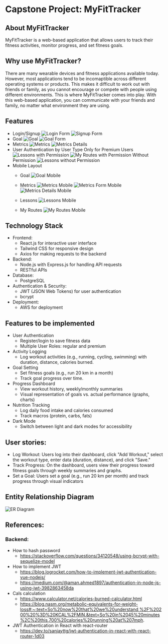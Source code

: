 # Capstone Project: MyFitTracker

## About MyFitTracker
MyFitTracker is a web-based application that allows users to track their fitness activities, monitor progress, and set fitness goals.
## Why use MyFitTracker?
There are many wearable devices and fitness applications available today. However, most applications tend to be incomaptible across different operating systems or products. This makes it difficult to work out with friends or family, as you cannot encourage or compete with people using different environments. This is where MyFitTracker comes into play. With this web-based application, you can communicate with your friends and family, no matter what environment they are using.

## Features
- Login/Signup
    ![Login Form](./images/myfittracker_login.png)
    ![Signup Form](./images/myfittracker_signup.png)
- Goal
    ![Goal](./images/myfittracker_goal.png)
    ![Goal Form](./images/myfittracker_goal_form.png)
- Metrics
    ![Metrics](./images/myfittracker_metrics.png)
    ![Metrics Details](./images/myfittracker_metrics_details.png)
- User Authentication by User Type
    Only for Premium Users
    ![Lessons with Permission](./images/myfittracker_lessons_1.png)
    ![My Routes with Permission](./images/myfittracker_route.png)
    Without Permission
    ![Lessons without Permission](./images/myfittracker_lessons_without_permission.png)
- Mobile Layout
    - Goal
        ![Goal Mobile](./images/myfittracker_goal_mobile.png)
    - Metrics
        ![Metrics Mobile](./images/myfittracker_metrics_mobile.png)
        ![Metrics Form Mobile](./images/myfittracker_metrics_form_mobile.png)
        ![Metrics Details Mobile](./images/myfittracker_metrics_details_mobile.png)
    
    - Lessons
        ![Lessons Mobile](./images/myfittracker_lessons_mobile.png)
    - My Routes
        ![My Routes Mobile](./images/myfittracker_route_mobile.png)


## Technology Stack
- Frontend: 
    - React.js for interactive user interface
    - Tailwind CSS for responsive design
    - Axios for making requests to the backend 
- Backend:
    - Node.js with Express.js for handling API requests
    - RESTful APIs
- Database:
    - PostgreSQL
- Authentication & Security:
    - JWT (JSON Web Tokens) for user authentication
    - bcrypt
- Deployment:
    - AWS for deployment

## Features to be implemented
- User Authentication
    - Register/login to save fitness data
    - Multiple User Roles: regular and premium
- Activity Logging
    - Log workout activities (e.g., running, cycling, swimming) with duration, distance, calories burned.
- Goal Setting
    - Set fitness goals (e.g., run 20 km in a month)
    - Track goal progress over time.
- Progress Dashboard
    - View workout history, weekly/monthly summaries
    - Visual representation of goals vs. actual performance (graphs, charts)
- Nutrition Tracking
    - Log daily food intake and calories consumed
    - Track macros (protein, carbs, fats)
- Dark Mode
    - Switch between light and dark modes for accessibility

## User stories:
- Log Workout: Users log into their dashboard, click "Add Workout," select the workout type, enter data (duration, distance), and click "Save."
- Track Progress: On the dashboard, users view their progress toward fitness goals through weekly summaries and graphs.
- Set a Goal: Users set a goal (e.g., run 20 km per month) and track progress through visual indicators

## Entity Relationship Diagram
![ER Diagram](./images/ERDDiagram.svg)

## References:
### Backend:
- How to hash password
    - https://stackoverflow.com/questions/34120548/using-bcrypt-with-sequelize-model
- How to implement JWT
    - https://blog.logrocket.com/how-to-implement-jwt-authentication-vue-nodejs/
    - https://medium.com/@aman.ahmed1897/authentication-in-node-js-using-jwt-3982863458da
- Cals calculation
    - https://www.calculator.net/calories-burned-calculator.html
    - https://blog.nasm.org/metabolic-equivalents-for-weight-loss#:~:text=So%20now%20that%20we%20understand,%2F%20200%20%3D%20KCAL%2FMIN.&text=So%20in%2045%20minutes%2C%20this,700%20calories%20running%20at%207mph.
- JWT Authentication in React with react-router
    - https://dev.to/sanjayttg/jwt-authentication-in-react-with-react-router-1d03
